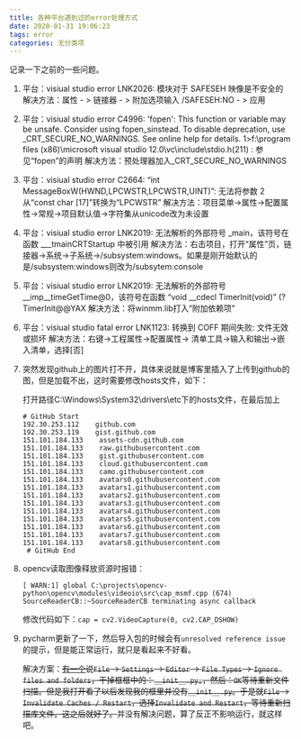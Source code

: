 ```yaml
---
title: 各种平台遇到过的error处理方式
date: 2020-01-31 19:06:23
tags: error
categories: 无分类项
---
```


记录一下之前的一些问题。

<!--more-->

1. 平台：visiual studio
   error LNK2026: 模块对于 SAFESEH 映像是不安全的 
   解决方法：属性 - > 链接器 - > 附加选项输入 /SAFESEH:NO - > 应用
   
2. 平台：visiual studio
   error C4996: 'fopen': This function or variable may be unsafe. Consider using fopen_sinstead. To disable deprecation, use _CRT_SECURE_NO_WARNINGS. See online help   for details.
   1>f:\program files (x86)\microsoft visual studio 12.0\vc\include\stdio.h(211) : 参见“fopen”的声明
   解决方法：预处理器加入_CRT_SECURE_NO_WARNINGS
   
3. 平台：visiual studio
   error C2664: “int MessageBoxW(HWND,LPCWSTR,LPCWSTR,UINT)”: 无法将参数 2 从“const char [17]”转换为“LPCWSTR” 
   解决方法：项目菜单->属性->配置属性->常规->项目默认值->字符集从unicode改为未设置
   
4. 平台：visiual studio
   error LNK2019: 无法解析的外部符号 _main，该符号在函数 ___tmainCRTStartup 中被引用
   解决方法：右击项目，打开“属性”页，链接器->系统->子系统->/subsystem:windows。如果是刚开始默认的是/subsystem:windows则改为/subsytem:console
   
5. 平台：visiual studio
   error LNK2019: 无法解析的外部符号 __imp__timeGetTime@0，该符号在函数 “void __cdecl TimerInit(void)” (?TimerInit@@YAX 
   解决方法：将winmm.lib打入“附加依赖项”
   
6. 平台：visiual studio
   fatal error LNK1123: 转换到 COFF 期间失败: 文件无效或损坏 
   解决方法：右键->工程属性->配置属性-> 清单工具->输入和输出->嵌入清单，选择[否]
   
7. 突然发现github上的图片打不开，具体来说就是博客里插入了上传到github的图，但是加载不出，这时需要修改hosts文件，如下：

   打开路径C:\Windows\System32\drivers\etc下的hosts文件，在最后加上

   ```
   # GitHub Start 
   192.30.253.112    github.com 
   192.30.253.119    gist.github.com
   151.101.184.133    assets-cdn.github.com
   151.101.184.133    raw.githubusercontent.com
   151.101.184.133    gist.githubusercontent.com
   151.101.184.133    cloud.githubusercontent.com
   151.101.184.133    camo.githubusercontent.com
   151.101.184.133    avatars0.githubusercontent.com
   151.101.184.133    avatars1.githubusercontent.com
   151.101.184.133    avatars2.githubusercontent.com
   151.101.184.133    avatars3.githubusercontent.com
   151.101.184.133    avatars4.githubusercontent.com
   151.101.184.133    avatars5.githubusercontent.com
   151.101.184.133    avatars6.githubusercontent.com
   151.101.184.133    avatars7.githubusercontent.com
   151.101.184.133    avatars8.githubusercontent.com 
    # GitHub End
   ```

8. opencv读取图像释放资源时报错：

   `[ WARN:1] global C:\projects\opencv-python\opencv\modules\videoio\src\cap_msmf.cpp (674) SourceReaderCB::~SourceReaderCB terminating async callback`

   修改代码如下：`cap = cv2.VideoCapture(0, cv2.CAP_DSHOW)`

9. pycharm更新了一下，然后导入包的时候会有`unresolved reference issue`的提示，但是能正常运行，就只是看起来不好看。

   解决方案：~~[有一个](https://www.jianshu.com/p/9555310f1920)说`File` → `Settings` → `Editor` → `File Types` → `Ignore files and folders`，干掉框框中的：`__init__.py;`，然后：`OK`等待重新文件扫描。但是我打开看了以后发现我的框里并没有`__init__.py`。于是就`File` → `Invalidate Caches / Restart`，选择`Invalidate and Restart`，等待重新扫描库文件。这之后就好了。~~并没有解决问题，算了反正不影响运行，就这样吧。